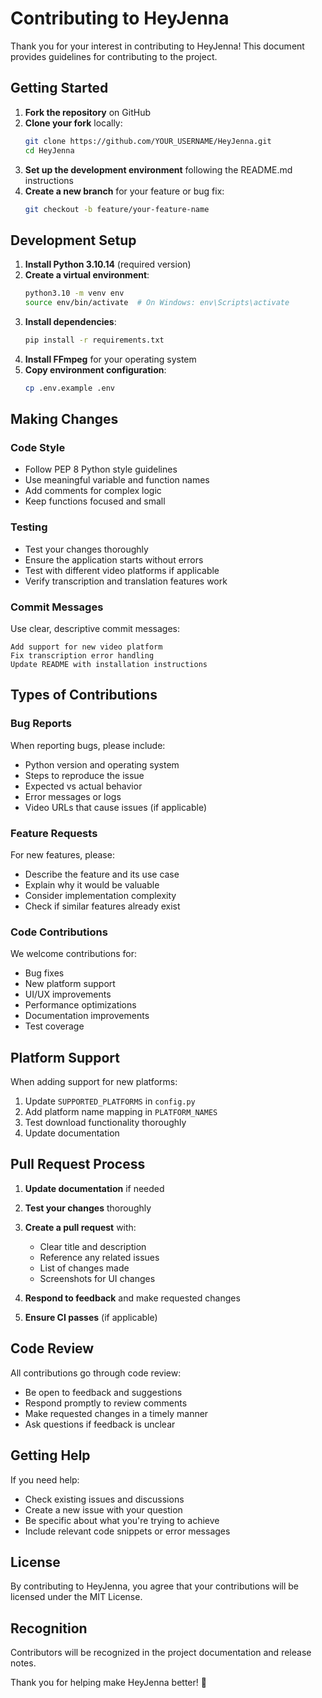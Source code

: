 # Contributing to HeyJenna

Thank you for your interest in contributing to HeyJenna! This document provides guidelines for contributing to the project.

## Getting Started

1. **Fork the repository** on GitHub
2. **Clone your fork** locally:
   ```bash
   git clone https://github.com/YOUR_USERNAME/HeyJenna.git
   cd HeyJenna
   ```
3. **Set up the development environment** following the README.md instructions
4. **Create a new branch** for your feature or bug fix:
   ```bash
   git checkout -b feature/your-feature-name
   ```

## Development Setup

1. **Install Python 3.10.14** (required version)
2. **Create a virtual environment**:
   ```bash
   python3.10 -m venv env
   source env/bin/activate  # On Windows: env\Scripts\activate
   ```
3. **Install dependencies**:
   ```bash
   pip install -r requirements.txt
   ```
4. **Install FFmpeg** for your operating system
5. **Copy environment configuration**:
   ```bash
   cp .env.example .env
   ```

## Making Changes

### Code Style
- Follow PEP 8 Python style guidelines
- Use meaningful variable and function names
- Add comments for complex logic
- Keep functions focused and small

### Testing
- Test your changes thoroughly
- Ensure the application starts without errors
- Test with different video platforms if applicable
- Verify transcription and translation features work

### Commit Messages
Use clear, descriptive commit messages:
```
Add support for new video platform
Fix transcription error handling
Update README with installation instructions
```

## Types of Contributions

### Bug Reports
When reporting bugs, please include:
- Python version and operating system
- Steps to reproduce the issue
- Expected vs actual behavior
- Error messages or logs
- Video URLs that cause issues (if applicable)

### Feature Requests
For new features, please:
- Describe the feature and its use case
- Explain why it would be valuable
- Consider implementation complexity
- Check if similar features already exist

### Code Contributions
We welcome contributions for:
- Bug fixes
- New platform support
- UI/UX improvements
- Performance optimizations
- Documentation improvements
- Test coverage

## Platform Support

When adding support for new platforms:
1. Update `SUPPORTED_PLATFORMS` in `config.py`
2. Add platform name mapping in `PLATFORM_NAMES`
3. Test download functionality thoroughly
4. Update documentation

## Pull Request Process

1. **Update documentation** if needed
2. **Test your changes** thoroughly
3. **Create a pull request** with:
   - Clear title and description
   - Reference any related issues
   - List of changes made
   - Screenshots for UI changes

4. **Respond to feedback** and make requested changes
5. **Ensure CI passes** (if applicable)

## Code Review

All contributions go through code review:
- Be open to feedback and suggestions
- Respond promptly to review comments
- Make requested changes in a timely manner
- Ask questions if feedback is unclear

## Getting Help

If you need help:
- Check existing issues and discussions
- Create a new issue with your question
- Be specific about what you're trying to achieve
- Include relevant code snippets or error messages

## License

By contributing to HeyJenna, you agree that your contributions will be licensed under the MIT License.

## Recognition

Contributors will be recognized in the project documentation and release notes.

Thank you for helping make HeyJenna better! 🎉